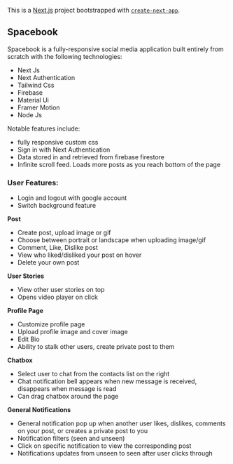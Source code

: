 This is a [Next.js](https://nextjs.org/) project bootstrapped with [`create-next-app`](https://github.com/vercel/next.js/tree/canary/packages/create-next-app).

## Spacebook

Spacebook is a fully-responsive social media application built entirely from scratch with the following technologies:

- Next Js
- Next Authentication
- Tailwind Css
- Firebase
- Material Ui
- Framer Motion
- Node Js

Notable features include:
- fully responsive custom css 
- Sign in with Next Authentication
- Data stored in and retrieved from firebase firestore
- Infinite scroll feed. Loads more posts as you reach bottom of the page


### User Features:
- Login and logout with google account
- Switch background feature

**Post**
- Create post, upload image or gif 
- Choose between portrait or landscape when uploading image/gif
- Comment, Like, Dislike post
- View who liked/disliked your post on hover
- Delete your own post

**User Stories**
- View other user stories on top
- Opens video player on click

**Profile Page**
- Customize profile page
- Upload profile image and cover image
- Edit Bio
- Ability to stalk other users, create private post to them

**Chatbox**
- Select user to chat from the contacts list on the right
- Chat notification bell appears when new message is received, disappears when message is read
- Can drag chatbox around the page

**General Notifications**
- General notification pop up when another user likes, dislikes, comments on your post, or creates a private post to you
- Notification filters (seen and unseen)
- Click on specific notification to view the corresponding post
- Notifications updates from unseen to seen after user clicks through





